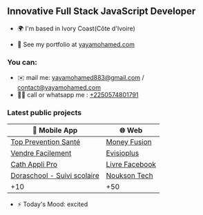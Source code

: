 
Innovative Full Stack JavaScript Developer
-----------------------

* 🌍 I'm based in Ivory Coast(Côte d'Ivoire)

* 📄 See my portfolio at [yayamohamed.com](https://yayamohamed.com)

### You can:
* ✉️  mail me: [yayamohamed883@gmail.com](mailto:yayamohamed883@gmail.com) / [contact@yayamohamed.com](mailto:contact@yayamohamed.com)
* 🤳🏽 call or whatsapp me :  [+2250574801791](tel:+2250574801791) 

### Latest public projects

| 📱 Mobile App |🌐 Web |
|--|--|
| [Top Prevention Santé](https://play.google.com/store/apps/details?id=com.toppreventionsante&hl=fr&gl=US) | [Money Fusion](https://moneyfusion.net) |
| [Vendre Facilement](https://play.google.com/store/apps/details?id=com.scdigital.vendrefacilement2&hl=fr&gl=US) | [Evisioplus](https://evisioplus.com) |
| [Cath Appli Pro](https://play.google.com/store/apps/details?id=com.scdigital.cathapplipro&hl=fr&gl=US) |  [Livre Facebook](https://livre.sc-digital.org) |
| [Doraschool - Suivi scolaire](https://play.google.com/store/apps/details?id=com.doraschool&hl=fr&gl=US) | [Noukson Tech](https://nouksontects.com/) |
| +10|+50 |

* ⚡  Today's Mood: excited

